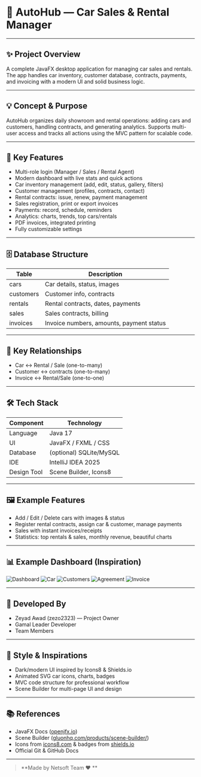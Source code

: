 # 🚗 AutoHub — Car Sales & Rental Manager

---

## ✨ Project Overview

A complete JavaFX desktop application for managing car sales and rentals. The app handles car inventory, customer database, contracts, payments, and invoicing with a modern UI and solid business logic.

---

## 💡 Concept & Purpose

AutoHub organizes daily showroom and rental operations: adding cars and customers, handling contracts, and generating analytics. Supports multi-user access and tracks all actions using the MVC pattern for scalable code.

---

## 🚦 Key Features

- Multi-role login (Manager / Sales / Rental Agent)
- Modern dashboard with live stats and quick actions
- Car inventory management (add, edit, status, gallery, filters)
- Customer management (profiles, contracts, contact)
- Rental contracts: issue, renew, payment management
- Sales registration, print or export invoices
- Payments: record, schedule, reminders
- Analytics: charts, trends, top cars/rentals
- PDF invoices, integrated printing
- Fully customizable settings

---

## 🗄️ Database Structure

| Table     | Description                              |
|-----------|------------------------------------------|
| cars      | Car details, status, images              |
| customers | Customer info, contracts                 |
| rentals   | Rental contracts, dates, payments        |
| sales     | Sales contracts, billing                 |
| invoices  | Invoice numbers, amounts, payment status |

---

## 🔗 Key Relationships

- Car ↔ Rental / Sale (one-to-many)
- Customer ↔ contracts (one-to-many)
- Invoice ↔ Rental/Sale (one-to-one)

---

## 🛠️ Tech Stack

| Component   | Technology               |
|-------------|--------------------------|
| Language    | Java 17                  |
| UI          | JavaFX / FXML / CSS      |
| Database    | (optional) SQLite/MySQL  |
| IDE         | IntelliJ IDEA 2025       |
| Design Tool | Scene Builder, Icons8    |

---

## 🖼️ Example Features

- Add / Edit / Delete cars with images & status
- Register rental contracts, assign car & customer, manage payments
- Sales with instant invoices/receipts
- Statistics: top rentals & sales, monthly revenue, beautiful charts

---

## 📊 Example Dashboard (Inspiration)

![Dashboard](https://img.icons8.com/color/96/analytics.png)
![Car](https://img.icons8.com/color/96/car--v2.png)
![Customers](https://img.icons8.com/color/96/customer-insight.png)
![Agreement](https://img.icons8.com/color/96/agreement.png)
![Invoice](https://img.icons8.com/color/96/invoice.png)

---

## 👥 Developed By

- Zeyad Awad (zezo2323) — Project Owner
- Gamal   Leader Developer
- Team Members

---

## 🎨 Style & Inspirations

- Dark/modern UI inspired by Icons8 & Shields.io
- Animated SVG car icons, charts, badges
- MVC code structure for professional workflow
- Scene Builder for multi-page UI and design

---

## 📚 References

- JavaFX Docs ([openjfx.io](https://openjfx.io/))
- Scene Builder ([gluonhq.com/products/scene-builder/](https://gluonhq.com/products/scene-builder/))
- Icons from [icons8.com](https://icons8.com/) & badges from [shields.io](https://shields.io/)
- Official Git & GitHub Docs

---

> **Made by Netsoft Team ❤️ **

